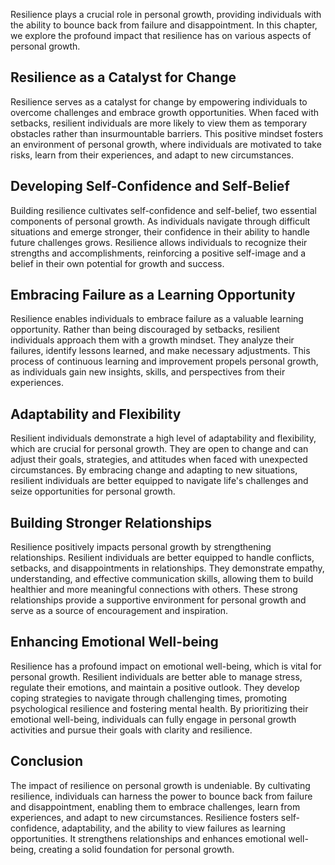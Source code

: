 
Resilience plays a crucial role in personal growth, providing individuals with the ability to bounce back from failure and disappointment. In this chapter, we explore the profound impact that resilience has on various aspects of personal growth.

Resilience as a Catalyst for Change
-----------------------------------

Resilience serves as a catalyst for change by empowering individuals to overcome challenges and embrace growth opportunities. When faced with setbacks, resilient individuals are more likely to view them as temporary obstacles rather than insurmountable barriers. This positive mindset fosters an environment of personal growth, where individuals are motivated to take risks, learn from their experiences, and adapt to new circumstances.

Developing Self-Confidence and Self-Belief
------------------------------------------

Building resilience cultivates self-confidence and self-belief, two essential components of personal growth. As individuals navigate through difficult situations and emerge stronger, their confidence in their ability to handle future challenges grows. Resilience allows individuals to recognize their strengths and accomplishments, reinforcing a positive self-image and a belief in their own potential for growth and success.

Embracing Failure as a Learning Opportunity
-------------------------------------------

Resilience enables individuals to embrace failure as a valuable learning opportunity. Rather than being discouraged by setbacks, resilient individuals approach them with a growth mindset. They analyze their failures, identify lessons learned, and make necessary adjustments. This process of continuous learning and improvement propels personal growth, as individuals gain new insights, skills, and perspectives from their experiences.

Adaptability and Flexibility
----------------------------

Resilient individuals demonstrate a high level of adaptability and flexibility, which are crucial for personal growth. They are open to change and can adjust their goals, strategies, and attitudes when faced with unexpected circumstances. By embracing change and adapting to new situations, resilient individuals are better equipped to navigate life's challenges and seize opportunities for personal growth.

Building Stronger Relationships
-------------------------------

Resilience positively impacts personal growth by strengthening relationships. Resilient individuals are better equipped to handle conflicts, setbacks, and disappointments in relationships. They demonstrate empathy, understanding, and effective communication skills, allowing them to build healthier and more meaningful connections with others. These strong relationships provide a supportive environment for personal growth and serve as a source of encouragement and inspiration.

Enhancing Emotional Well-being
------------------------------

Resilience has a profound impact on emotional well-being, which is vital for personal growth. Resilient individuals are better able to manage stress, regulate their emotions, and maintain a positive outlook. They develop coping strategies to navigate through challenging times, promoting psychological resilience and fostering mental health. By prioritizing their emotional well-being, individuals can fully engage in personal growth activities and pursue their goals with clarity and resilience.

Conclusion
----------

The impact of resilience on personal growth is undeniable. By cultivating resilience, individuals can harness the power to bounce back from failure and disappointment, enabling them to embrace challenges, learn from experiences, and adapt to new circumstances. Resilience fosters self-confidence, adaptability, and the ability to view failures as learning opportunities. It strengthens relationships and enhances emotional well-being, creating a solid foundation for personal growth.
